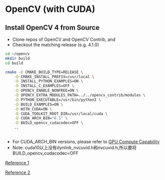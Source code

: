 # OpenCV (with CUDA)

## Install OpenCV 4 from Source 

- Clone repos of OpenCV and OpenCV Contrib, and
- Checkout the matching release (e.g. 4.1.0)
``` bash
cd ~/opencv
mkdir build
cd build

cmake -D CMAKE_BUILD_TYPE=RELEASE \
	-D CMAKE_INSTALL_PREFIX=/usr/local \
	-D INSTALL_PYTHON_EXAMPLES=ON \
	-D INSTALL_C_EXAMPLES=OFF \
	-D OPENCV_ENABLE_NONFREE=ON \
	-D OPENCV_EXTRA_MODULES_PATH=../../opencv_contrib/modules \
	-D PYTHON_EXECUTABLE=/usr/bin/python3 \
	-D BUILD_EXAMPLES=ON \
	-D WITH_CUDA=ON \
	-D CUDA_TOOLKIT_ROOT_DIR=/usr/local/cuda \
	-D CUDA_ARCH_BIN="6.1" \
	-D BUILD_opencv_cudacodec=OFF \
	..
	
```

- For CUDA_ARCH_BIN versions, please refer to [GPU Compute Capability](https://developer.nvidia.com/cuda-gpus)
- Note: cuda10以上没有dynlink_nvcuvid.h和nvcuvid.h,所以要将BUILD_opencv_cudacodec=OFF


[Reference 1](https://www.pugetsystems.com/labs/hpc/How-To-Install-CUDA-10-together-with-9-2-on-Ubuntu-18-04-with-support-for-NVIDIA-20XX-Turing-GPUs-1236/)

[Reference 2](https://gist.github.com/Mahedi-61/804a663b449e4cdb31b5fea96bb9d561)